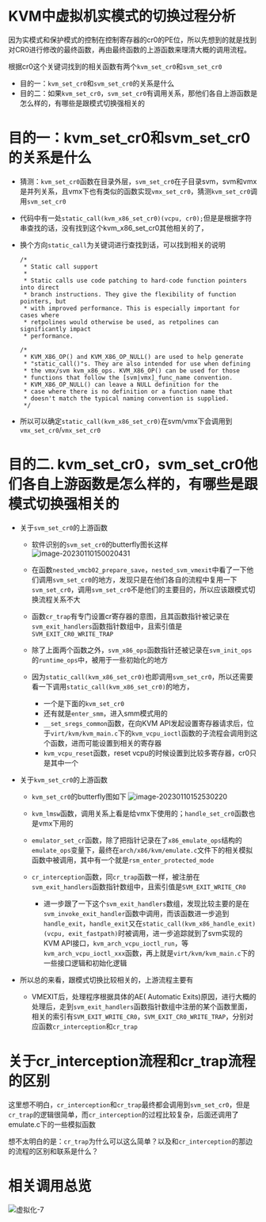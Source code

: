 








# KVM中虚拟机实模式的切换过程分析



因为实模式和保护模式的控制在控制寄存器的cr0的PE位，所以先想到的就是找到对CR0进行修改的最终函数，再由最终函数的上游函数来理清大概的调用流程。

根据cr0这个关键词找到的相关函数有两个`kvm_set_cr0`和`svm_set_cr0`

- 目的一：`kvm_set_cr0`和`svm_set_cr0`的关系是什么
- 目的二：如果`kvm_set_cr0`，`svm_set_cr0`有调用关系，那他们各自上游函数是怎么样的，有哪些是跟模式切换强相关的





# 目的一：kvm_set_cr0和svm_set_cr0的关系是什么

- 猜测：`kvm_set_cr0`函数在目录外层，`svm_set_cr0`在子目录svm，svm和vmx是并列关系，且vmx下也有类似的函数实现`vmx_set_cr0`，猜测`kvm_set_cr0`调用`svm_set_cr0`

- 代码中有一处`static_call(kvm_x86_set_cr0)(vcpu, cr0);`但是是根据字符串查找的话，没有找到这个kvm_x86_set_cr0其他相关的了，

- 换个方向`static_call`为关键词进行查找到话，可以找到相关的说明

  ```
  /*
   * Static call support
   *
   * Static calls use code patching to hard-code function pointers into direct
   * branch instructions. They give the flexibility of function pointers, but
   * with improved performance. This is especially important for cases where
   * retpolines would otherwise be used, as retpolines can significantly impact
   * performance.
  ```

  ```
  /*
   * KVM_X86_OP() and KVM_X86_OP_NULL() are used to help generate
   * "static_call()"s. They are also intended for use when defining
   * the vmx/svm kvm_x86_ops. KVM_X86_OP() can be used for those
   * functions that follow the [svm|vmx]_func_name convention.
   * KVM_X86_OP_NULL() can leave a NULL definition for the
   * case where there is no definition or a function name that
   * doesn't match the typical naming convention is supplied.
   */
  ```

- 所以可以确定`static_call(kvm_x86_set_cr0)`在svm/vmx下会调用到`vmx_set_cr0`/`vmx_set_cr0`





# 目的二. kvm_set_cr0，svm_set_cr0他们各自上游函数是怎么样的，有哪些是跟模式切换强相关的

- 关于`svm_set_cr0`的上游函数

  - 软件识别的`svm_set_cr0`的butterfly图长这样
![image-20230110150020431](https://user-images.githubusercontent.com/79641956/211510141-bf4cc486-44a4-4bed-b720-5d50a41bf3f1.png)


  - 在函数`nested_vmcb02_prepare_save`，`nested_svm_vmexit`中看了一下他们调用`svm_set_cr0`的地方，发现只是在他们各自的流程中复用一下`svm_set_cr0`，调用`svm_set_cr0`不是他们的主要目的，所以应该跟模式切换流程关系不大
  - 函数`cr_trap`有专门设置cr寄存器的意图，且其函数指针被记录在`svm_exit_handlers`函数指针数组中，且索引值是`SVM_EXIT_CR0_WRITE_TRAP`
  - 除了上面两个函数之外，`svm_x86_ops`函数指针还被记录在`svm_init_ops`的`runtime_ops`中，被用于一些初始化的地方
  - 因为`static_call(kvm_x86_set_cr0)`也即调用`svm_set_cr0`，所以还需要看一下调用`static_call(kvm_x86_set_cr0)`的地方，
    - 一个是下面的`kvm_set_cr0`
    - 还有就是`enter_smm`，进入smm模式用的
    - `__set_sregs_common`函数，在向KVM API发起设置寄存器请求后，位于`virt/kvm/kvm_main.c`下的`kvm_vcpu_ioctl`函数的子流程会调用到这个函数，进而可能设置到相关的寄存器
    - `kvm_vcpu_reset`函数，reset vcpu的时候设置到比较多寄存器，cr0只是其中一个

- 关于`kvm_set_cr0`的上游函数

  - `kvm_set_cr0`的butterfly图如下
![image-20230110152530220](https://user-images.githubusercontent.com/79641956/211510162-19e3d489-0930-4438-a196-6cc2d7b42a7c.png)

  - `kvm_lmsw`函数，调用关系上看是给vmx下使用的；`handle_set_cr0`函数也是vmx下用的

  - `emulator_set_cr`函数，除了把指针记录在了`x86_emulate_ops`结构的`emulate_ops`变量下，最终在`arch/x86/kvm/emulate.c`文件下的相关模拟函数中被调用，其中有一个就是`rsm_enter_protected_mode`

  - `cr_interception`函数，同`cr_trap`函数一样，被注册在`svm_exit_handlers`函数指针数组中，且索引值是`SVM_EXIT_WRITE_CR0`

    - 进一步跟了一下这个`svm_exit_handlers`数组，发现比较主要的是在`svm_invoke_exit_handler`函数中调用，而该函数进一步追到`handle_exit`，`handle_exit`又在`static_call(kvm_x86_handle_exit)(vcpu, exit_fastpath)`时被调用，进一步追踪就到了svm实现的KVM API接口，`kvm_arch_vcpu_ioctl_run`，等`kvm_arch_vcpu_ioctl_xxx`函数，再上就是`virt/kvm/kvm_main.c`下的一些接口逻辑和初始化逻辑

- 所以总的来看，跟模式切换比较相关的，上游流程主要有

  - VMEXIT后，处理程序根据具体的AE( Automatic Exits)原因，进行大概的处理后，走到`svm_exit_handlers`函数指针数组中注册的某个函数里面，相关的索引有`SVM_EXIT_WRITE_CR0`，`SVM_EXIT_CR0_WRITE_TRAP`，分别对应函数`cr_interception`和`cr_trap`





# 关于cr_interception流程和cr_trap流程的区别

这里想不明白，`cr_interception`和`cr_trap`最终都会调用到`svm_set_cr0`，但是`cr_trap`的逻辑很简单，而`cr_interception`的过程比较复杂，后面还调用了emulate.c下的一些模拟函数

想不太明白的是：`cr_trap`为什么可以这么简单？以及和`cr_interception`的那边的流程的区别和联系是什么？







# 相关调用总览
![虚拟化-7](https://user-images.githubusercontent.com/79641956/211514130-3d9adacf-04f9-471d-92a5-317cf5f2dae5.jpg)
